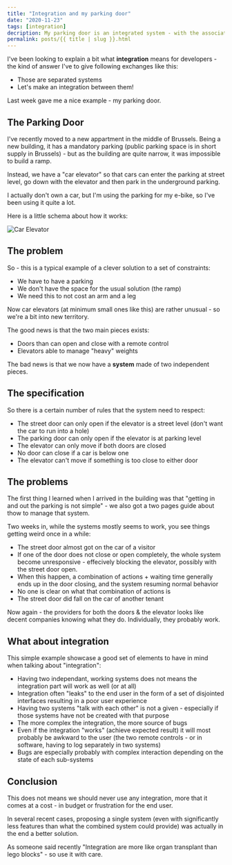 ```yaml
---
title: "Integration and my parking door"
date: "2020-11-23"
tags: [integration]
decription: My parking door is an integrated system - with the associated problems
permalink: posts/{{ title | slug }}.html
---
```


I've been looking to explain a bit what **integration** means for developers - the kind of answer I've to give following exchanges like this:

- Those are separated systems
- Let's make an integration between them!

Last week gave me a nice example - my parking door.

## The Parking Door

I've recently moved to a new appartment in the middle of Brussels. Being a new building, it has a mandatory parking (public parking space is in short supply in Brussels) - but as the building are quite narrow, it was impossible to build a ramp.

Instead, we have a "car elevator" so that cars can enter the parking at street level, go down with the elevator and then park in the underground parking.

I actually don't own a car, but I'm using the parking for my e-bike, so I've been using it quite a lot.

Here is a little schema about how it works:

![Car Elevator](/images/car-elevator.png)

## The problem

So - this is a typical example of a clever solution to a set of constraints:

- We have to have a parking
- We don't have the space for the usual solution (the ramp)
- We need this to not cost an arm and a leg

Now car elevators (at minimum small ones like this) are rather unusual - so we're a bit into new territory.

The good news is that the two main pieces exists:

- Doors than can open and close with a remote control
- Elevators able to manage "heavy" weights

The bad news is that we now have a **system** made of two independent pieces.

## The specification

So there is a certain number of rules that the system need to respect:

- The street door can only open if the elevator is a street level (don't want the car to run into a hole)
- The parking door can only open if the elevator is at parking level
- The elevator can only move if both doors are closed
- No door can close if a car is below one
- The elevator can't move if something is too close to either door

## The problems

The first thing I learned when I arrived in the building was that "getting in and out the parking is not simple" - we also got a two pages guide about thow to manage that system.

Two weeks in, while the systems mostly seems to work, you see things getting weird once in a while:

- The street door almost got on the car of a visitor
- If one of the door does not close or open completely, the whole system become unresponsive - effecively blocking the elevator, possibly with the street door open.
- When this happen, a combination of actions + waiting time generally ends up in the door closing, and the system resuming normal behavior
- No one is clear on what that combination of actions is
- The street door did fall on the car of another tenant

Now again - the providers for both the doors & the elevator looks like decent companies knowing what they do. Individually, they probably work.

## What about integration

This simple example showcase a good set of elements to have in mind when talking about "integration":

- Having two independant, working systems does not means the integration part will work as well (or at all)
- Integration often "leaks" to the end user in the form of a set of disjointed interfaces resulting in a poor user experience
- Having two systems "talk with each other" is not a given - especially if those systems have not be created with that purpose
- The more complex the integration, the more source of bugs
- Even if the integration "works" (achieve expected result) it will most probably be awkward to the user (the two remote controls - or in software, having to log separately in two systems)
- Bugs are especially probably with complex interaction depending on the state of each sub-systems

## Conclusion

This does not means we should never use any integration, more that it comes at a cost - in budget or frustration for the end user.

In several recent cases, proposing a single system (even with significantly less features than what the combined system could provide) was actually in the end a better solution.

As someone said recently "Integration are more like organ transplant than lego blocks" - so use it with care.
